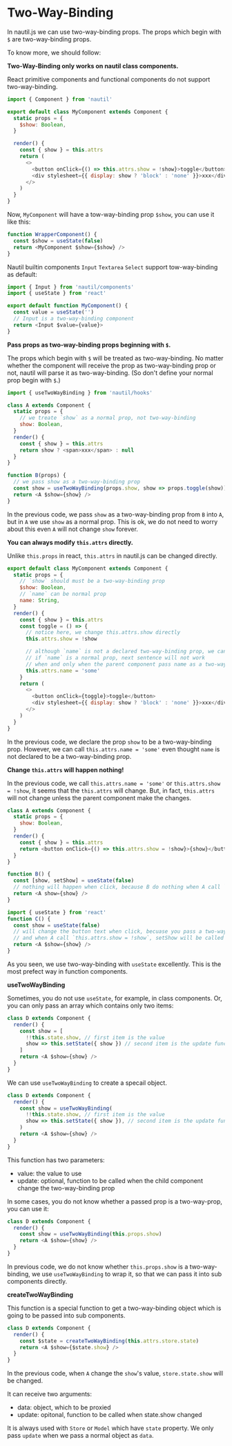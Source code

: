 # Two-Way-Binding

In nautil.js we can use two-way-binding props. The props which begin with `$` are two-way-binding props.

To know more, we should follow:

**Two-Way-Binding only works on nautil class components.**

React primitive components and functional components do not support two-way-binding.

```js
import { Component } from 'nautil'

export default class MyComponent extends Component {
  static props = {
    $show: Boolean,
  }

  render() {
    const { show } = this.attrs
    return (
      <>
        <button onClick={() => this.attrs.show = !show}>toggle</button>
        <div stylesheet={{ display: show ? 'block' : 'none' }}>xxx</div>
      </>
    )
  }
}
```

Now, `MyComponent` will have a tow-way-binding prop `$show`, you can use it like this:

```js
function WrapperComponent() {
  const $show = useState(false)
  return <MyComponent $show={$show} />
}
```

Nautil builtin components `Input` `Textarea` `Select` support tow-way-binding as default:

```js
import { Input } from 'nautil/components'
import { useState } from 'react'

export default function MyComponent() {
  const value = useState('')
  // Input is a two-way-binding component
  return <Input $value={value}>
}
```

**Pass props as two-way-binding props beginning with `$`.**

The props which begin with `$` will be treated as two-way-binding.
No matter whether the component will receive the prop as two-way-binding prop or not, nautil will parse it as two-way-binding. (So don't define your normal prop begin with `$`.)

```js
import { useTwoWayBinding } from 'nautil/hooks'

class A extends Component {
  static props = {
    // we treate `show` as a normal prop, not two-way-binding
    show: Boolean,
  }
  render() {
    const { show } = this.attrs
    return show ? <span>xxx</span> : null
  }
}

function B(props) {
  // we pass show as a two-way-binding prop
  const show = useTwoWayBinding(props.show, show => props.toggle(show))
  return <A $show={show} />
}
```

In the previous code, we pass `show` as a two-way-binding prop from `B` into `A`, but in `A` we use `show` as a normal prop.
This is ok, we do not need to worry about this even `A` will not change `show` forever.

**You can always modify `this.attrs` directly.**

Unlike `this.props` in react, `this.attrs` in nautil.js can be changed directly.

```js
export default class MyComponent extends Component {
  static props = {
    // `show` should must be a two-way-binding prop
    $show: Boolean,
    // `name` can be normal prop
    name: String,
  }
  render() {
    const { show } = this.attrs
    const toggle = () => {
      // notice here, we change this.attrs.show directly
      this.attrs.show = !show

      // although `name` is not a declared two-way-binding prop, we can change this.attrs.name directly too
      // if `name` is a normal prop, next sentence will not work
      // when and only when the parent component pass name as a two-way-binding prop, this will work
      this.attrs.name = 'some'
    }
    return (
      <>
        <button onClick={toggle}>toggle</button>
        <div stylesheet={{ display: show ? 'block' : 'none' }}>xxx</div>
      </>
    )
  }
}
```

In the previous code, we declare the prop `show` to be a two-way-binding prop. However, we can call `this.attrs.name = 'some'` even thought `name` is not declared to be a two-way-binding prop.

**Change `this.attrs` will happen nothing!**

In the previous code, we call `this.attrs.name = 'some'` or `this.attrs.show = !show`, it seems that the `this.attrs` will change. But, in fact, `this.attrs` will not change unless the parent component make the changes.

```js
class A extends Component {
  static props = {
    show: Boolean,
  }
  render() {
    const { show } = this.attrs
    return <button onClick={() => this.attrs.show = !show}>{show}</button>
  }
}
```

```js
function B() {
  const [show, setShow] = useState(false)
  // nothing will happen when click, because B do nothing when A call `this.attrs.show = !show`
  return <A show={show} />
}
```

```js
import { useState } from 'react'
function C() {
  const show = useState(false)
  // will change the button text when click, becuase you pass a two-way-binding,
  // and when A call `this.attrs.show = !show`, setShow will be called to update show's value
  return <A $show={show} />
}
```

As you seen, we use two-way-binding with `useState` excellently. This is the most prefect way in function components.

**useTwoWayBinding**

Sometimes, you do not use `useState`, for example, in class components. Or, you can only pass an array which contains only two items:

```js
class D extends Component {
  render() {
    const show = [
      !!this.state.show, // first item is the value
      show => this.setState({ show }) // second item is the update function
    ]
    return <A $show={show} />
  }
}
```

We can use `useTwoWayBinding` to create a specail object.

```js
class D extends Component {
  render() {
    const show = useTwoWayBinding(
      !!this.state.show, // first item is the value
      show => this.setState({ show }), // second item is the update function
    )
    return <A $show={show} />
  }
}
```

This function has two parameters:

- value: the value to use
- update: optional, function to be called when the child component change the two-way-binding prop

In some cases, you do not know whether a passed prop is a two-way-prop, you can use it:

```js
class D extends Component {
  render() {
    const show = useTwoWayBinding(this.props.show)
    return <A $show={show} />
  }
}
```

In previous code, we do not know whether `this.props.show` is a two-way-binding, we use `useTwoWayBinding` to wrap it, so that we can pass it into sub components directly.

**createTwoWayBinding**

This function is a special function to get a two-way-binding object which is going to be passed into sub components.

```js
class D extends Component {
  render() {
    const $state = createTwoWayBinding(this.attrs.store.state)
    return <A $show={$state.show} />
  }
}
```

In the previous code, when `A` change the `show`'s value, `store.state.show` will be changed.

It can receive two arguments:

- data: object, which to be proxied
- update: opitonal, function to be called when state.show changed

It is always used with `Store` or `Model` which have `state` property.
We only pass `update` when we pass a normal object as `data`.
